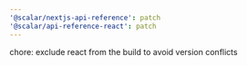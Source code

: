 ```yaml
---
'@scalar/nextjs-api-reference': patch
'@scalar/api-reference-react': patch
---
```


chore: exclude react from the build to avoid version conflicts
